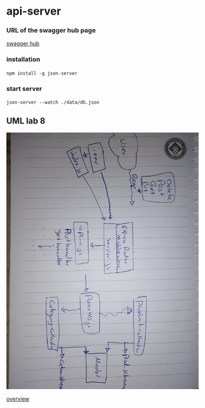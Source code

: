 # api-server


### URL of the swagger hub page
[swagger hub](https://app.swaggerhub.com/apis/raghad/default-title/0.1#/)


### installation

`npm install -g json-server`

### start server

`json-server --watch ./data/db.json`

## UML lab 8 
![Image](./assets/lab9.jpg)

[overview](https://codefellows.github.io/code-401-javascript-guide/curriculum/apps-and-libraries/api-server/)
